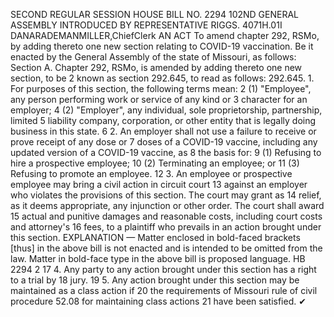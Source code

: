 SECOND REGULAR SESSION
HOUSE BILL NO. 2294
102ND GENERAL ASSEMBLY
INTRODUCED BY REPRESENTATIVE RIGGS.
4071H.01I DANARADEMANMILLER,ChiefClerk
AN ACT
To amend chapter 292, RSMo, by adding thereto one new section relating to COVID-19
vaccination.
Be it enacted by the General Assembly of the state of Missouri, as follows:
Section A. Chapter 292, RSMo, is amended by adding thereto one new section, to be
2 known as section 292.645, to read as follows:
292.645. 1. For purposes of this section, the following terms mean:
2 (1) "Employee", any person performing work or service of any kind or
3 character for an employer;
4 (2) "Employer", any individual, sole proprietorship, partnership, limited
5 liability company, corporation, or other entity that is legally doing business in this state.
6 2. An employer shall not use a failure to receive or prove receipt of any dose or
7 doses of a COVID-19 vaccine, including any updated version of a COVID-19 vaccine, as
8 the basis for:
9 (1) Refusing to hire a prospective employee;
10 (2) Terminating an employee; or
11 (3) Refusing to promote an employee.
12 3. An employee or prospective employee may bring a civil action in circuit court
13 against an employer who violates the provisions of this section. The court may grant as
14 relief, as it deems appropriate, any injunction or other order. The court shall award
15 actual and punitive damages and reasonable costs, including court costs and attorney's
16 fees, to a plaintiff who prevails in an action brought under this section.
EXPLANATION — Matter enclosed in bold-faced brackets [thus] in the above bill is not enacted and is
intended to be omitted from the law. Matter in bold-face type in the above bill is proposed language.
HB 2294 2
17 4. Any party to any action brought under this section has a right to a trial by
18 jury.
19 5. Any action brought under this section may be maintained as a class action if
20 the requirements of Missouri rule of civil procedure 52.08 for maintaining class actions
21 have been satisfied.
✔